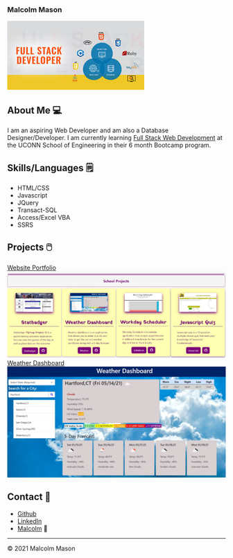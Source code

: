 ### Malcolm Mason

![Header Image](header.jpg)

## About Me 💻

I am an aspiring Web Developer and am also a Database Designer/Developer. I am currently learning [Full Stack Web Development](https://bootcamp.uconn.edu/) at the UCONN School of Engineering in their 6 month Bootcamp program.

## Skills/Languages 🗒️
- HTML/CSS
- Javascript
- JQuery
- Transact-SQL
- Access/Excel VBA
- SSRS

## Projects 🖱️
[Website Portfolio](https://malmason.github.io/masonprofile/) ![portfolio](portfolio.JPG)
[Weather Dashboard](https://malmason.github.io/weather-api/) ![portfolio](weather.jpg)


## Contact 📱

- [Github](https://github.com/malmason) 
- [LinkedIn](https://www.linkedin.com/in/malcolm-mason-1491a31b9/) 
- [Malcolm](mailto:malmason66@gmail.com) 📧

---
&copy; 2021 Malcolm Mason
<!--
**malmason/malmason** is a ✨ _special_ ✨ repository because its `README.md` (this file) appears on your GitHub profile.

Here are some ideas to get you started:

- 🔭 I’m currently working on ...
- 🌱 I’m currently learning ...
- 👯 I’m looking to collaborate on ...
- 🤔 I’m looking for help with ...
- 💬 Ask me about ...
- 📫 How to reach me: ...
- 😄 Pronouns: ...
- ⚡ Fun fact: ...
-->
